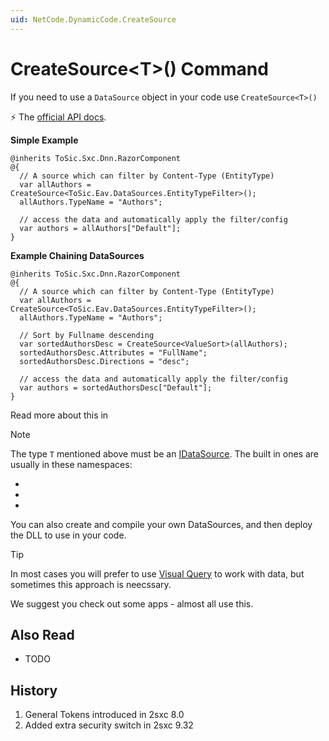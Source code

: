 ```yaml
---
uid: NetCode.DynamicCode.CreateSource
---
```


# CreateSource\<T\>() Command

If you need to use a `DataSource` object in your code use `CreateSource<T>()`

⚡ The [official API docs](xref:ToSic.Sxc.Code.IDynamicCode.CreateSource*).

**Simple Example**

```razor
@inherits ToSic.Sxc.Dnn.RazorComponent
@{
  // A source which can filter by Content-Type (EntityType)
  var allAuthors = CreateSource<ToSic.Eav.DataSources.EntityTypeFilter>();
  allAuthors.TypeName = "Authors";

  // access the data and automatically apply the filter/config
  var authors = allAuthors["Default"]; 
}
```

**Example Chaining DataSources**

```razor
@inherits ToSic.Sxc.Dnn.RazorComponent
@{
  // A source which can filter by Content-Type (EntityType)
  var allAuthors = CreateSource<ToSic.Eav.DataSources.EntityTypeFilter>();
  allAuthors.TypeName = "Authors";

  // Sort by Fullname descending
  var sortedAuthorsDesc = CreateSource<ValueSort>(allAuthors);
  sortedAuthorsDesc.Attributes = "FullName";
  sortedAuthorsDesc.Directions = "desc";

  // access the data and automatically apply the filter/config
  var authors = sortedAuthorsDesc["Default"]; 
}
```

Read more about this in [](xref:Specs.DataSources.DataSource)

> [!NOTE]
> The type `T` mentioned above must be an [IDataSource](xref:ToSic.Eav.DataSources.IDataSource). The built in ones are usually in these namespaces:

* [](xref:ToSic.Eav.DataSources)
* [](xref:ToSic.Sxc.DataSources)
* [](xref:ToSic.Sxc.Dnn.DataSources)

You can also create and compile your own DataSources, and then deploy the DLL to use in your code. 

> [!TIP]
> In most cases you will prefer to use [Visual Query](xref:Specs.DataSources.Query) to work with data, but sometimes this approach is neecssary. 

We suggest you check out some apps - almost all use this. 

## Also Read

* TODO

## History

1. General Tokens introduced in 2sxc 8.0
1. Added extra security switch in 2sxc 9.32
